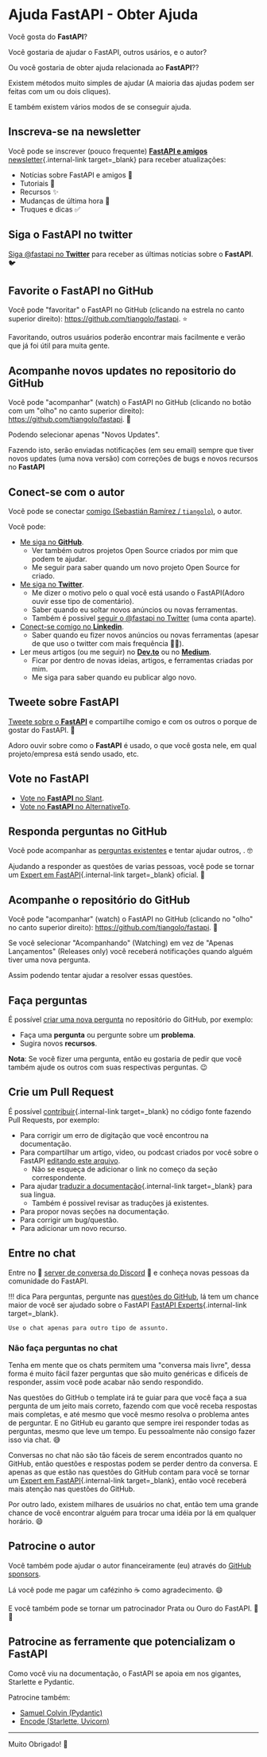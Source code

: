 # Ajuda FastAPI - Obter Ajuda

Você gosta do **FastAPI**?

Você gostaria de ajudar o FastAPI, outros usários, e o autor?

Ou você gostaria de obter ajuda relacionada ao **FastAPI**??

Existem métodos muito simples de ajudar (A maioria das ajudas podem ser feitas com um ou dois cliques).

E também existem vários modos de se conseguir ajuda.

## Inscreva-se na newsletter

Você pode se inscrever (pouco frequente) [**FastAPI e amigos** newsletter](newsletter.md){.internal-link target=_blank} para receber atualizações:

* Notícias sobre FastAPI e amigos 🚀
* Tutoriais 📝
* Recursos ✨
* Mudanças de última hora 🚨
* Truques e dicas ✅

## Siga o FastAPI no twitter

<a href="https://twitter.com/fastapi" class="external-link" target="_blank">Siga @fastapi no **Twitter**</a> para receber as últimas notícias sobre o **FastAPI**. 🐦

## Favorite o **FastAPI** no GitHub

Você pode "favoritar" o FastAPI no GitHub (clicando na estrela no canto superior direito): <a href="https://github.com/tiangolo/fastapi" class="external-link" target="_blank">https://github.com/tiangolo/fastapi</a>. ⭐️

Favoritando, outros usuários poderão encontrar mais facilmente e verão que já foi útil para muita gente.

## Acompanhe novos updates no repositorio do GitHub

Você pode "acompanhar" (watch) o FastAPI no GitHub (clicando no botão com um "olho" no canto superior direito): <a href="https://github.com/tiangolo/fastapi" class="external-link" target="_blank">https://github.com/tiangolo/fastapi</a>. 👀

Podendo selecionar apenas "Novos Updates".

Fazendo isto, serão enviadas notificações (em seu email) sempre que tiver novos updates (uma nova versão) com correções de bugs e novos recursos no **FastAPI**

## Conect-se com o autor

Você pode se conectar <a href="https://tiangolo.com" class="external-link" target="_blank">comigo (Sebastián Ramírez / `tiangolo`)</a>, o autor.

Você pode:

* <a href="https://github.com/tiangolo" class="external-link" target="_blank">Me siga no **GitHub**</a>.
    * Ver também outros projetos Open Source criados por mim que podem te ajudar.
    * Me seguir para saber quando um novo projeto Open Source for criado.
* <a href="https://twitter.com/tiangolo" class="external-link" target="_blank">Me siga no **Twitter**</a>.
    * Me dizer o motivo pelo o qual você está usando o FastAPI(Adoro ouvir esse tipo de comentário).
    * Saber quando eu soltar novos anúncios ou novas ferramentas.
    * Também é possivel <a href="https://twitter.com/fastapi" class="external-link" target="_blank">seguir o @fastapi no Twitter</a> (uma conta aparte).
* <a href="https://www.linkedin.com/in/tiangolo/" class="external-link" target="_blank">Conect-se comigo no **Linkedin**</a>.
    * Saber quando eu fizer novos anúncios ou novas ferramentas (apesar de que uso o twitter com mais frequência 🤷‍♂).
* Ler meus artigos (ou me seguir) no <a href="https://dev.to/tiangolo" class="external-link" target="_blank">**Dev.to**</a> ou no <a href="https://medium.com/@tiangolo" class="external-link" target="_blank">**Medium**</a>.
    * Ficar por dentro de novas ideias, artigos, e ferramentas criadas por mim.
    * Me siga para saber quando eu publicar algo novo.

## Tweete sobre **FastAPI**

<a href="https://twitter.com/compose/tweet?text=I'm loving @fastapi because... https://github.com/tiangolo/fastapi" class="external-link" target="_blank">Tweete sobre o **FastAPI**</a> e compartilhe comigo e com os outros o porque de gostar do FastAPI. 🎉

Adoro ouvir sobre como o **FastAPI** é usado, o que você gosta nele, em qual projeto/empresa está sendo usado, etc.

## Vote no FastAPI

* <a href="https://www.slant.co/options/34241/~fastapi-review" class="external-link" target="_blank">Vote no **FastAPI** no Slant</a>.
* <a href="https://alternativeto.net/software/fastapi/" class="external-link" target="_blank">Vote no **FastAPI** no AlternativeTo</a>.

## Responda perguntas no GitHub

Você pode acompanhar as <a href="https://github.com/tiangolo/fastapi/issues" class="external-link" target="_blank">perguntas existentes</a> e tentar ajudar outros,            . 🤓

Ajudando a responder as questões de varias pessoas, você pode se tornar um [Expert em FastAPI](fastapi-people.md#experts){.internal-link target=_blank} oficial. 🎉

## Acompanhe o repositório do GitHub

Você pode "acompanhar" (watch) o FastAPI no GitHub (clicando no "olho" no canto superior direito): <a href="https://github.com/tiangolo/fastapi" class="external-link" target="_blank">https://github.com/tiangolo/fastapi</a>. 👀

Se você selecionar "Acompanhando" (Watching) em vez de "Apenas Lançamentos" (Releases only) você receberá notificações quando alguém tiver uma nova pergunta.

Assim podendo tentar ajudar a resolver essas questões.

## Faça perguntas

É possível <a href="https://github.com/tiangolo/fastapi/issues/new/choose" class="external-link" target="_blank">criar uma nova pergunta</a> no repositório do GitHub, por exemplo:

* Faça uma **pergunta** ou pergunte sobre um **problema**.
* Sugira novos **recursos**.

**Nota**: Se você fizer uma pergunta, então eu gostaria de pedir que você também ajude os outros com suas respectivas perguntas. 😉

## Crie um Pull Request

É possível [contribuir](contributing.md){.internal-link target=_blank} no código fonte fazendo Pull Requests, por exemplo:

* Para corrigir um erro de digitação que você encontrou na documentação.
* Para compartilhar um artigo, video, ou podcast criados por você sobre o FastAPI <a href="https://github.com/tiangolo/fastapi/edit/master/docs/en/data/external_links.yml" class="external-link" target="_blank">editando este arquivo</a>.
    * Não se esqueça de adicionar o link no começo da seção correspondente.
* Para ajudar [traduzir a documentação](contributing.md#translations){.internal-link target=_blank} para sua lingua.
    * Também é possivel revisar as traduções já existentes.
* Para propor novas seções na documentação.
* Para corrigir um bug/questão.
* Para adicionar um novo recurso.

## Entre no chat

Entre no 👥 <a href="https://discord.gg/VQjSZaeJmf" class="external-link" target="_blank">server de conversa do Discord</a> 👥 e conheça novas pessoas da comunidade
do FastAPI.

!!! dica
    Para perguntas, pergunte nas <a href="https://github.com/tiangolo/fastapi/issues/new/choose" class="external-link" target="_blank">questões do GitHub</a>, lá tem um chance maior de você ser ajudado sobre o FastAPI [FastAPI Experts](fastapi-people.md#experts){.internal-link target=_blank}.

    Use o chat apenas para outro tipo de assunto.

### Não faça perguntas no chat

Tenha em mente que os chats permitem uma "conversa mais livre", dessa forma é muito fácil fazer perguntas que são muito genéricas e dificeís de responder, assim você pode acabar não sendo respondido.

Nas questões do GitHub o template irá te guiar para que você faça a sua pergunta de um jeito mais correto, fazendo com que você receba respostas mais completas, e até mesmo que você mesmo resolva o problema antes de perguntar. E no GitHub eu garanto que sempre irei responder todas as perguntas, mesmo que leve um tempo. Eu pessoalmente não consigo fazer isso via chat. 😅

Conversas no chat não são tão fáceis de serem encontrados quanto no GitHub, então questões e respostas podem se perder dentro da conversa. E apenas as que estão nas questões do GitHub contam para você se tornar um [Expert em FastAPI](fastapi-people.md#experts){.internal-link target=_blank}, então você receberá mais atenção nas questões do GitHub.

Por outro lado, existem milhares de usuários no chat, então tem uma grande chance de você encontrar alguém para trocar uma idéia por lá em qualquer horário. 😄

## Patrocine o autor

Você também pode ajudar o autor financeiramente (eu) através do <a href="https://github.com/sponsors/tiangolo" class="external-link" target="_blank">GitHub sponsors</a>.

Lá você pode me pagar um cafézinho ☕️ como agradecimento. 😄

E você também pode se tornar um patrocinador Prata ou Ouro do FastAPI. 🏅🎉

## Patrocine as ferramente que potencializam o FastAPI

Como você viu na documentação, o FastAPI se apoia em nos gigantes, Starlette e Pydantic.

Patrocine também:

* <a href="https://github.com/sponsors/samuelcolvin" class="external-link" target="_blank">Samuel Colvin (Pydantic)</a>
* <a href="https://github.com/sponsors/encode" class="external-link" target="_blank">Encode (Starlette, Uvicorn)</a>

---

Muito Obrigado! 🚀
